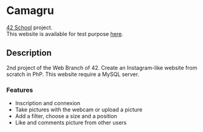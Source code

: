 # Camagru
[42 School](https://www.42.fr/) project.<br/>
This website is available for test purpose [here](http://camagru.tglandais.me/).

## Description

2nd project of the Web Branch of 42.
Create an Instagram-like website from scratch in PhP.
This website require a MySQL server.

### Features

- Inscription and connexion
- Take pictures with the webcam or upload a picture
- Add a filter, choose a size and a position
- Like and comments picture from other users
